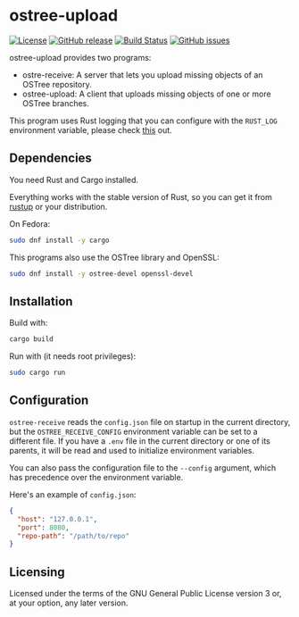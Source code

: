 ostree-upload
=============

[![License](https://img.shields.io/badge/license-GPLv3.0-blue.svg)](https://www.gnu.org/licenses/gpl-3.0.html)
[![GitHub release](https://img.shields.io/github/release/lirios/ostree-upload.svg)](https://github.com/lirios/ostree-upload)
[![Build Status](https://travis-ci.org/lirios/ostree-upload.svg?branch=develop)](https://travis-ci.org/lirios/ostree-upload)
[![GitHub issues](https://img.shields.io/github/issues/lirios/ostree-upload.svg)](https://github.com/lirios/ostree-upload/issues)

ostree-upload provides two programs:

 * ostre-receive: A server that lets you upload missing objects
   of an OSTree repository.
 * ostree-upload: A client that uploads missing objects of one
   or more OSTree branches.

This program uses Rust logging that you can configure with the `RUST_LOG`
environment variable, please check [this](https://doc.rust-lang.org/1.1.0/log/index.html) out.

## Dependencies

You need Rust and Cargo installed.

Everything works with the stable version of Rust, so you can get it from
[rustup](https://github.com/rust-lang/rustup.rs) or your distribution.

On Fedora:

```sh
sudo dnf install -y cargo
```

This programs also use the OSTree library and OpenSSL:

```sh
sudo dnf install -y ostree-devel openssl-devel
```

## Installation

Build with:

```sh
cargo build
```

Run with (it needs root privileges):

```sh
sudo cargo run
```

## Configuration

`ostree-receive` reads the `config.json` file on startup in the current
directory, but the `OSTREE_RECEIVE_CONFIG` environment variable can be
set to a different file.  If you have a `.env` file in the current
directory or one of its parents, it will be read and used to
initialize environment variables.

You can also pass the configuration file to the `--config` argument,
which has precedence over the environment variable.

Here's an example of `config.json`:

```json
{
  "host": "127.0.0.1",
  "port": 8080,
  "repo-path": "/path/to/repo"
}
```

## Licensing

Licensed under the terms of the GNU General Public License version 3 or,
at your option, any later version.
